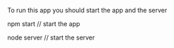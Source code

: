 To run this app you should start the app and the server

npm start // start the app

node server // start the server
